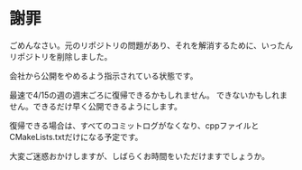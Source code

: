 # 謝罪

ごめんなさい。元のリポジトリの問題があり、それを解消するために、いったんリポジトリを削除しました。

会社から公開をやめるよう指示されている状態です。

最速で4/15の週の週末ごろに復帰できるかもしれません。
できないかもしれません。できるだけ早く公開できるようにします。

復帰できる場合は、すべてのコミットログがなくなり、cppファイルとCMakeLists.txtだけになる予定です。

大変ご迷惑おかけしますが、しばらくお時間をいただけますでしょうか。
